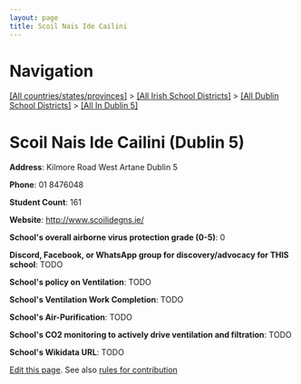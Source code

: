 ```yaml
---
layout: page
title: Scoil Nais Ide Cailini
---
```

# Navigation

[[All countries/states/provinces]](../../../..) > [[All Irish School Districts]](../../..) > [[All Dublin School Districts]](../..) > [[All In Dublin 5]](..)

# Scoil Nais Ide Cailini (Dublin 5)

**Address**: Kilmore Road West Artane Dublin 5

**Phone**: 01 8476048

**Student Count**: 161

**Website**: <http://www.scoilidegns.ie/>

**School's overall airborne virus protection grade (0-5)**: 0

**Discord, Facebook, or WhatsApp group for discovery/advocacy for THIS school**: TODO

**School's policy on Ventilation**: TODO

**School's Ventilation Work Completion**: TODO

**School's Air-Purification**: TODO

**School's CO2 monitoring to actively drive ventilation and filtration**: TODO

**School's Wikidata URL**: TODO


[Edit this page](https://github.com/ventilate-schools/Ireland/edit/main/./Dublin_5/Scoil_Nais_Ide_Cailini.md). See also [rules for contribution](../../../contribution-rules/)